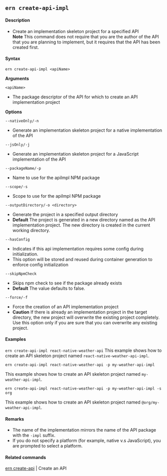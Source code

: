 ## `ern create-api-impl`

#### Description

* Create an implementation skeleton project for a specified API  
**Note** This command does not require that you are the author of the API that you are planning to implement, but it requires that the API has been created first.  

#### Syntax

`ern create-api-impl <apiName>`  

**Arguments**

`<apiName>`

* The package descriptor of the API for which to create an API implementation project

**Options**  

`--nativeOnly/-n`

* Generate an implementation skeleton project for a native implementation of the API  

`--jsOnly/-j`

* Generate an implementation skeleton project for a JavaScript implementation of the API
  
`--packageName/-p`
* Name to use for the apiImpl NPM package

`--scope/-s`
* Scope to use for the apiImpl NPM package

`--outputDirectory/-o <directory>`

* Generate the project in a specified output directory  
* **Default**  The project is generated in a new directory named as the API implementation project. The new directory is created in the current working directory.  

`--hasConfig`
* Indicates if this api implementation requires some config during initialization.
* This option will be stored and reused during container generation to enforce config initialization

`--skipNpmCheck`
* Skips npm check to see if the package already exists
* **Default** The value defaults to false. 

`--force/-f`

* Force the creation of an API implementation project  
* **Caution**  If there is already an implementation project in the target directory, the new project will overwrite the existing project completely. Use this option only if you are sure that you can overwrite any existing project.  

#### Examples

`ern create-api-impl react-native-weather-api`
This example shows how to create an API skeleton project named `react-native-weather-api-impl`.

`ern create-api-impl react-native-weather-api -p my-weather-api-impl`

This example shows how to create an API skeleton project named `my-weather-api-impl`.

`ern create-api-impl react-native-weather-api -p my-weather-api-impl -s org`

This example shows how to create an API skeleton project named `@org/my-weather-api-impl`.


#### Remarks

* The name of the implementation mirrors the name of the API package with the `-impl` suffix.  
* If you do not specify a platform (for example, native v.s JavaScript), you are prompted to select a platform.    

#### Related commands

[ern create-api] | Create an API


[ern create-api]: ./create-api.md